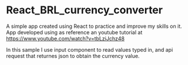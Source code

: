 # React_BRL_currency_converter
A simple app created using React to practice and improve my skills on it. App developed using as reference an youtube tutorial  at https://www.youtube.com/watch?v=tbLziJchz48

In this sample I use input component to read values typed in, and api request that returnes json to obtain the currency value.
